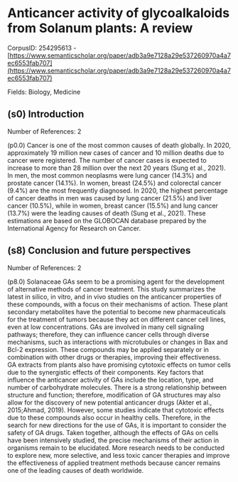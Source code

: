 # Anticancer activity of glycoalkaloids from Solanum plants: A review

CorpusID: 254295613 - [https://www.semanticscholar.org/paper/adb3a9e7128a29e537260970a4a7ec6553fab707](https://www.semanticscholar.org/paper/adb3a9e7128a29e537260970a4a7ec6553fab707)

Fields: Biology, Medicine

## (s0) Introduction
Number of References: 2

(p0.0) Cancer is one of the most common causes of death globally. In 2020, approximately 19 million new cases of cancer and 10 million deaths due to cancer were registered. The number of cancer cases is expected to increase to more than 28 million over the next 20 years (Sung et al., 2021). In men, the most common neoplasms were lung cancer (14.3%) and prostate cancer (14.1%). In women, breast (24.5%) and colorectal cancer (9.4%) are the most frequently diagnosed. In 2020, the highest percentage of cancer deaths in men was caused by lung cancer (21.5%) and liver cancer (10.5%), while in women, breast cancer (15.5%) and lung cancer (13.7%) were the leading causes of death (Sung et al., 2021). These estimations are based on the GLOBOCAN database prepared by the International Agency for Research on Cancer.
## (s8) Conclusion and future perspectives
Number of References: 2

(p8.0) Solanaceae GAs seem to be a promising agent for the development of alternative methods of cancer treatment. This study summarizes the latest in silico, in vitro, and in vivo studies on the anticancer properties of these compounds, with a focus on their mechanisms of action. These plant secondary metabolites have the potential to become new pharmaceuticals for the treatment of tumors because they act on different cancer cell lines, even at low concentrations. GAs are involved in many cell signaling pathways; therefore, they can influence cancer cells through diverse mechanisms, such as interactions with microtubules or changes in Bax and Bcl-2 expression. These compounds may be applied separately or in combination with other drugs or therapies, improving their effectiveness. GA extracts from plants also have promising cytotoxic effects on tumor cells due to the synergistic effects of their components. Key factors that influence the anticancer activity of GAs include the location, type, and number of carbohydrate molecules. There is a strong relationship between structure and function; therefore, modification of GA structures may also allow for the discovery of new potential anticancer drugs (Akter et al., 2015;Ahmad, 2019). However, some studies indicate that cytotoxic effects due to these compounds also occur in healthy cells. Therefore, in the search for new directions for the use of GAs, it is important to consider the safety of GA drugs. Taken together, although the effects of GAs on cells have been intensively studied, the precise mechanisms of their action in organisms remain to be elucidated. More research needs to be conducted to explore new, more selective, and less toxic cancer therapies and improve the effectiveness of applied treatment methods because cancer remains one of the leading causes of death worldwide.
